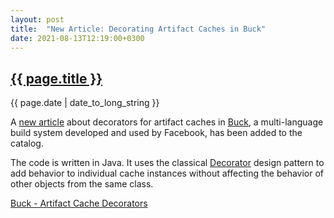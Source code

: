 ```yaml
---
layout: post
title:  "New Article: Decorating Artifact Caches in Buck"
date: 2021-08-13T12:19:00+0300
---
```


<article>
  <h2>
    <a href="{{ site.baseurl }}{{ page.url }}">
      {{ page.title }}
    </a>
  </h2>
  <time datetime="{{ page.date | date: "%Y-%m-%d" }}">{{ page.date | date_to_long_string }}</time>

  <p>
    A <a href="{{ site.baseurl }}/articles/buck-artifact-cache-decorators">new article</a> about decorators for artifact caches in <a href="https://buck.build/">Buck</a>, a multi-language build system developed and used by Facebook, has been added to the catalog.
  </p>

  <p>
      The code is written in Java. It uses the classical <a href="https://en.wikipedia.org/wiki/Decorator_pattern">Decorator</a> design pattern to add behavior to individual cache instances without affecting the behavior of other objects from the same class.
  </p>

  <p>
    <a href="{{ site.baseurl }}/articles/buck-artifact-cache-decorators">Buck - Artifact Cache Decorators</a>
  </p>
</article>


